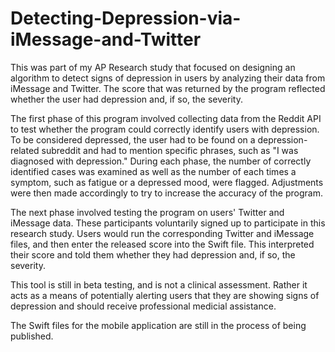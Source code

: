 # Detecting-Depression-via-iMessage-and-Twitter
This was part of my AP Research study that focused on designing an algorithm to detect signs of depression in users by analyzing their data from iMessage and Twitter. The score that was returned by the program reflected whether the user had depression and, if so, the severity.

The first phase of this program involved collecting data from the Reddit API to test whether the program could correctly identify users with depression. To be considered depressed, the user had to be found on a depression-related subreddit and had to mention specific phrases, such as "I was diagnosed with depression." During each phase, the number of correctly identified cases was examined as well as the number of each times a symptom, such as fatigue or a depressed mood, were flagged. Adjustments were then made accordingly to try to increase the accuracy of the program.

The next phase involved testing the program on users' Twitter and iMessage data. These participants voluntarily signed up to participate in this research study. Users would run the corresponding Twitter and iMessage files, and then enter the released score into the Swift file. This interpreted their score and told them whether they had depression and, if so, the severity.

This tool is still in beta testing, and is not a clinical assessment. Rather it acts as a means of potentially alerting users that they are showing signs of depression and should receive professional medicial assistance. 

The Swift files for the mobile application are still in the process of being published.

